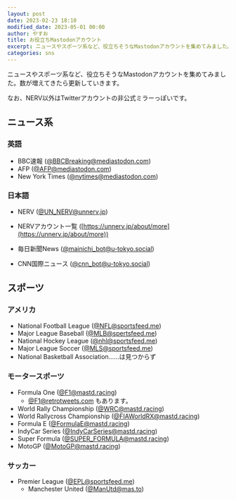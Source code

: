 ```yaml
---
layout: post
date: 2023-02-23 18:10
modified_date: 2023-05-01 00:00
author: やすお
title: お役立ちMastodonアカウント
excerpt: ニュースやスポーツ系など、役立ちそうなMastodonアカウントを集めてみました。
categories: sns
---
```

ニュースやスポーツ系など、役立ちそうなMastodonアカウントを集めてみました。数が増えてきたら更新していきます。

なお、NERV以外はTwitterアカウントの非公式ミラーっぽいです。

## ニュース系
### 英語

- BBC速報 ([@BBCBreaking@mediastodon.com](https://mediastodon.com/@BBCBreaking))
- AFP ([@AFP@mediastodon.com](https://mediastodon.com/@AFP))
- New York Times ([@nytimes@mediastodon.com](https://mediastodon.com/@nytimes))

### 日本語

- NERV ([@UN_NERV@unnerv.jp](https://unnerv.jp/@UN_NERV))
- NERVアカウント一覧 ([https://unnerv.jp/about/more](https://unnerv.jp/about/more))

- 毎日新聞News ([@mainichi_bot@u-tokyo.social](https://u-tokyo.social/@mainichi_bot))
- CNN国際ニュース ([@cnn_bot@u-tokyo.social](https://u-tokyo.social/@cnn_bot))

## スポーツ
### アメリカ
- National Football League ([@NFL@sportsfeed.me](https://sportsfeed.me/@nfl))
- Major League Baseball ([@MLB@spertsfeed.me](https://sportsfeed.me/@MLB))
- National Hockey League ([@nhl@sportsfeed.me](https://sportsfeed.me/@nhl))
- Major League Soccer ([@MLS@sportsfeed.me](https://sportsfeed.me/@MLS))
- National Basketball Association……は見つからず

### モータースポーツ
- Formula One ([@F1@mastd.racing](https://mastd.racing/@F1))
  - [@F1@retrotweets.com](https://retrotweets.com/@F1) もあります。
- World Rally Championship ([@WRC@mastd.racing](https://mastd.racing/@WRC))
- World Rallycross Championship ([@FIAWorldRX@mastd.racing](https://mastd.racing/@FIAWorldRX))
- Formula E ([@FormulaE@mastd.racing](https://mastd.racing/@FormulaE))
- IndyCar Series ([@IndyCarSeries@mastd.racing](https://mastd.racing/@IndyCarSeries))
- Super Formula ([@SUPER_FORMULA@mastd.racing](https://mastd.racing/@SuperFormula))
- MotoGP ([@MotoGP@mastd.racing](https://mastd.racing/@MotoGP))

### サッカー
- Premier League ([@EPL@sportsfeed.me](https://sportsfeed.me/@EPL))
  - Manchester United ([@ManUtd@mas.to](https://mas.to/@ManUtd))

